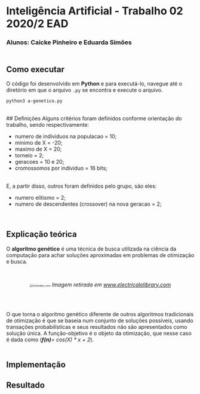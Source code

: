 # Inteligência Artificial - Trabalho 02 2020/2 EAD
### Alunos: Caicke Pinheiro e Eduarda Simões<BR><BR>

## Como executar
O código foi desenvolvido em **Python** e para executá-lo, navegue até o diretório em que o arquivo `.py` se encontra e execute o arquivo.

```
python3 a-genetico.py
```
<BR>
## Definições
Alguns critérios foram definidos conforme orientação do trabalho, sendo respectivamente:<br>
<ul>
    <li>numero de individuos na populacao = 10;</li>
    <li>minimo de X = -20;</li>
    <li>maximo de X = 20;</li>
    <li>torneio = 2;</li>
    <li>geracoes = 10 e 20;</li>
	<li>cromossomos por individuo = 16 bits;</li>
</ul><br>
E, a partir disso, outros foram definidos pelo grupo, são eles:<br>
<ul>
    <li>numero elitismo = 2;</li>
    <li>numero de descendentes (crossover) na nova geracao = 2;</li>
</ul>
<BR>

## Explicação teórica

O **algoritmo genético** é uma técnica de busca utilizada na ciência da computação para achar soluções aproximadas em problemas de otimização e busca.

<br>

<figure style="text-align:center">
	<img src="https://www.electricalelibrary.com/wp-content/uploads/2018/04/Fluxograma-AG-PT.png" alt="tickstales.com" style="zoom:50%;" />
<i>Imagem retirada em <a href="www.electricalelibrary.com">www.electricalelibrary.com</a></i>
</figure>

<br>
<br>

O  que torna o algoritmo genético diferente de outros algoritmos tradicionais de otimização é que se baseia num conjunto de soluções possíveis, usando transações probabilísticas e seus resultados não são apresentados como solução única. A função-objetivo é o objeto da otimização, que nesse caso é dada como (<i><b>f(n)</b>= cos(X) * x + 2</i></div>).  
<br>

## Implementação

## Resultado
